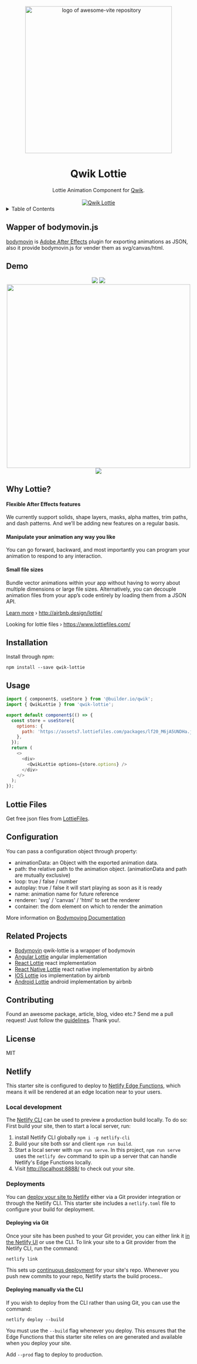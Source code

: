 <p align="center">
  <br>
  <img width="400" src="./assets/qwik-lottie.png" alt="logo of awesome-vite repository">
  <br>
</p>

<h1 align='center'>Qwik Lottie</h1>

<div align='center'>
Lottie Animation Component for <a href='https://github.com/BuilderIO/qwik'>Qwik</a>.
<br><br>
<a href='http://badge.fury.io/js/qwik-lottie'>
<img src='https://badge.fury.io/js/qwik-lottie.svg' alt='Qwik Lottie'>
</a>
</div>

<details>
<summary>Table of Contents</summary>

- [Wapper of bodymovin.js](#wapper-of-bodymovinjs)
- [Demo](#demo)
- [Why Lottie?](#why-lottie)
    - [Flexible After Effects features](#flexible-after-effects-features)
    - [Manipulate your animation any way you like](#manipulate-your-animation-any-way-you-like)
    - [Small file sizes](#small-file-sizes)
- [Installation](#installation)
- [Usage](#usage)
- [Lottie Files](#lottie-files)
- [Configuration](#configuration)
- [Related Projects](#related-projects)
- [Contributing](#contributing)
- [License](#license)
- [Netlify](#netlify)
  - [Local development](#local-development)
  - [Deployments](#deployments)
    - [Deploying via Git](#deploying-via-git)
    - [Deploying manually via the CLI](#deploying-manually-via-the-cli)

</details>

## Wapper of bodymovin.js

[bodymovin](https://github.com/bodymovin/bodymovin) is [Adobe After Effects](http://www.adobe.com/products/aftereffects.html) plugin for exporting animations as JSON, also it provide bodymovin.js for vender them as svg/canvas/html.

## Demo

<p align="center" class="rich-diff-level-zero">
  <img src="./gifs/preview5.gif">
  <img src="./gifs/preview0.gif" >
  <img src="./gifs/preview1.gif" style="width: 500px;">
  <img src="./gifs/preview4.gif">
</p>

## Why Lottie?

#### Flexible After Effects features

We currently support solids, shape layers, masks, alpha mattes, trim paths, and dash patterns. And we’ll be adding new features on a regular basis.

#### Manipulate your animation any way you like

You can go forward, backward, and most importantly you can program your animation to respond to any interaction.

#### Small file sizes

Bundle vector animations within your app without having to worry about multiple dimensions or large file sizes. Alternatively, you can decouple animation files from your app’s code entirely by loading them from a JSON API.

[Learn more](http://airbnb.design/introducing-lottie/) › http://airbnb.design/lottie/

Looking for lottie files › https://www.lottiefiles.com/

## Installation

Install through npm:

```
npm install --save qwik-lottie
```

## Usage

```js
import { component$, useStore } from '@builder.io/qwik';
import { QwikLottie } from 'qwik-lottie';

export default component$(() => {
  const store = useStore({
    options: {
      path: 'https://assets7.lottiefiles.com/packages/lf20_M6jA5UNDHa.json',
    },
  });
  return (
    <>
      <div>
        <QwikLottie options={store.options} />
      </div>
    </>
  );
});

```

## Lottie Files

Get free json files from [LottieFiles](https://lottiefiles.com/featured).

## Configuration

You can pass a configuration object through property:

- animationData: an Object with the exported animation data.
- path: the relative path to the animation object. (animationData and path are mutually exclusive)
- loop: true / false / number
- autoplay: true / false it will start playing as soon as it is ready
- name: animation name for future reference
- renderer: 'svg' / 'canvas' / 'html' to set the renderer
- container: the dom element on which to render the animation

More information on [Bodymoving Documentation](https://github.com/bodymovin/bodymovin)

## Related Projects

- [Bodymovin](https://github.com/bodymovin/bodymovin) qwik-lottie is a wrapper of bodymovin
- [Angular Lottie](https://github.com/chenqingspring/ng-lottie) angular implementation
- [React Lottie](https://github.com/chenqingspring/react-lottie) react implementation
- [React Native Lottie](https://github.com/airbnb/lottie-react-native) react native implementation by airbnb
- [IOS Lottie](https://github.com/airbnb/lottie-ios) ios implementation by airbnb
- [Android Lottie](https://github.com/airbnb/lottie-android) android implementation by airbnb

## Contributing

Found an awesome package, article, blog, video etc.? Send me a pull request! Just follow the [guidelines](CONTRIBUTING.md). Thank you!.

## License

MIT

## Netlify

This starter site is configured to deploy to [Netlify Edge Functions](https://www.netlify.com/products/edge/), which means it will be rendered at an edge location near to your users.

### Local development

The [Netlify CLI](https://docs.netlify.com/cli/get-started/) can be used to preview a production build locally. To do so: First build your site, then to start a local server, run:

1. install Netlify CLI globally `npm i -g netlify-cli`
2. Build your site both ssr and client `npm run build`.
3. Start a local server with `npm run serve`.
   In this project, `npm run serve` uses the `netlify dev` command to spin up a server that can handle Netlify's Edge Functions locally.
4. Visit [http://localhost:8888/](http://localhost:8888/) to check out your site.

### Deployments

You can [deploy your site to Netlify](https://docs.netlify.com/site-deploys/create-deploys/) either via a Git provider integration or through the Netlify CLI. This starter site includes a `netlify.toml` file to configure your build for deployment.

#### Deploying via Git

Once your site has been pushed to your Git provider, you can either link it [in the Netlify UI](https://app.netlify.com/start) or use the CLI. To link your site to a Git provider from the Netlify CLI, run the command:

```shell
netlify link
```

This sets up [continuous deployment](https://docs.netlify.com/site-deploys/create-deploys/#deploy-with-git) for your site's repo. Whenever you push new commits to your repo, Netlify starts the build process..

#### Deploying manually via the CLI

If you wish to deploy from the CLI rather than using Git, you can use the command:

```shell
netlify deploy --build
```

You must use the `--build` flag whenever you deploy. This ensures that the Edge Functions that this starter site relies on are generated and available when you deploy your site.

Add `--prod` flag to deploy to production.
